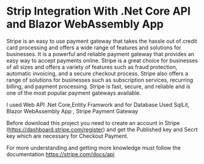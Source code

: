 # Strip Integration With .Net Core API and Blazor WebAssembly App
Stripe is an easy to use payment gateway that takes the hassle out of credit card processing and offers a wide range of features and solutions for businesses. It is a powerful and reliable payment gateway that provides an easy way to accept payments online. Stripe is a great choice for businesses of all sizes and offers a variety of features such as fraud protection, automatic invoicing, and a secure checkout process. Stripe also offers a range of solutions for businesses such as subscription services, recurring billing, and payment processing. Stripe is fast, secure, and reliable and is one of the most popular payment gateways available.



I used Web API .Net Core,Entity Framwork and for Database Used SqlLit, Blazor WebAssembly App , Stripe Payment Gateway
 
Before download this project you need to create an account in Stripe (https://dashboard.stripe.com/register) and get the Published key and Secrt key which are necessary for Checkout Payment.

For more understanding and getting more knowledge must follow the documentation https://stripe.com/docs/api
